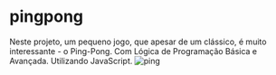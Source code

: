 # pingpong
Neste projeto, um pequeno jogo, que apesar de um clássico, é muito interessante - o Ping-Pong. Com Lógica de Programação Básica e Avançada. 
Utilizando JavaScript. ![ping](https://github.com/Emanoel029/pingpong/assets/138140487/60b5c8f5-7f56-4155-94a7-8bf710552160)

